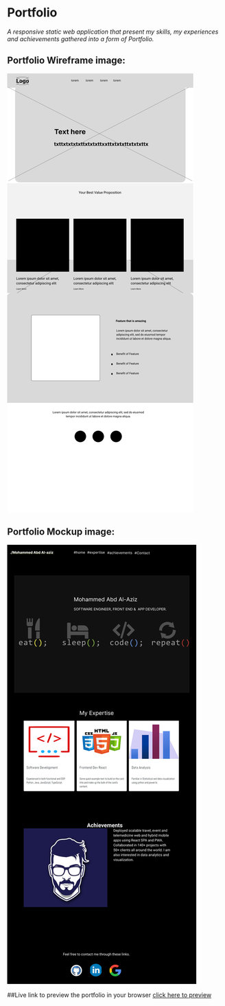 # Portfolio
_A responsive static web application that present my skills, my experiences and achievements gathered into a form of Portfolio._
## Portfolio Wireframe image:

![Wirframe image](./image%202.png "Wirframe image ")

## Portfolio Mockup image:

![Mockup image](./Frame%209.png "Mockup image")

##Live link to preview the portfolio in your browser
[click here to preview](https://mohammedboreny.github.io/Portfolio/ "Thank you")